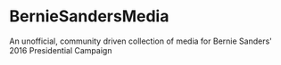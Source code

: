 # BernieSandersMedia
An unofficial, community driven collection of media for Bernie Sanders' 2016 Presidential Campaign
